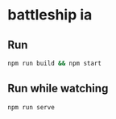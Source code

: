 # battleship ia

## Run

```bash
npm run build && npm start
```

## Run while watching

```bash
npm run serve
```